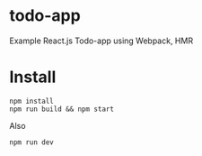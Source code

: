 # todo-app
Example React.js Todo-app using Webpack, HMR

# Install
```
npm install
npm run build && npm start
```

Also
```
npm run dev
```

